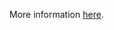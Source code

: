More information [here](https://docs.prismacloud.io/en/enterprise-edition/policy-reference/aws-policies/aws-networking-policies/bc-aws-378).
